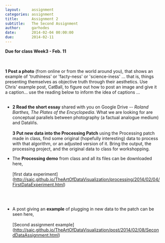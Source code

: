 ```yaml
---
layout:     assignment
categories: assignment
title:      Assignment 2
subtitle:   The Second Assignment
author:     garhodes
date:       2014-02-04 00:00:00
due:        2014-02-11
---
```


**Due for class Week3 - Feb. 11**

</br></br>
**1  Post a photo** (from online or from the world around you), that shows an example of 'truthiness' or 'facty-ness' or 'science-iness' ... that is, things presenting themselves as objective truth through their aesthetics. Use Chris' example post, CatBall, to figure out how to post an image and give it a caption... use the reading below to inform the idea of captions ...
</br></br>
- **2  Read the short essay** shared with you on Google Drive -- _Roland Barthes, The Plates of the Encyclopedia_.  What we are looking for are conceptual parallels between photography (a factual analogue medium) and DataVis.
</br></br>
**3  Put new data into the Processing Patch** using the Processing patch made in class, find some original (hopefully interesting) data to process with that algorithm, or an adjusted version of it.  Bring the output, the processing project, and the original data to class for workshopping.

- The **Processing demo** from class and all its files can be downloaded here, </br></br>[first data experiment] (http://saic.github.io/TheArtOfDataVisualization/processing/2014/02/04/FirstDataExperiment.html)

</br></br>

- A post giving an **example** of plugging in new data to the patch can be seen here,</br></br>
[Second assignment example] (http://saic.github.io/TheArtOfDataVisualization/post/2014/02/08/SecondDataAssignment.html)


</br></br>

